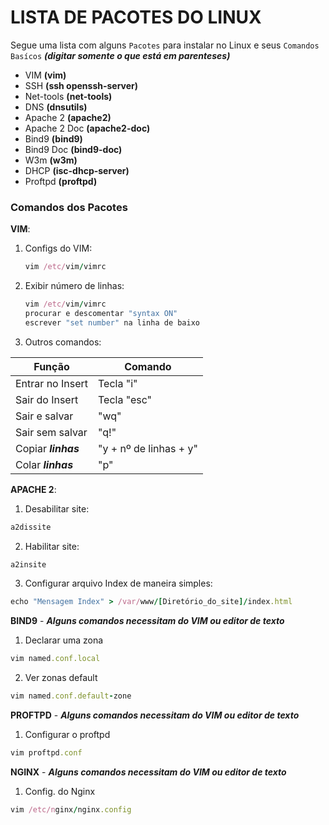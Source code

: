 # LISTA DE PACOTES DO LINUX

Segue uma lista com alguns ```Pacotes``` para instalar no Linux e seus ```Comandos Basícos``` ***(digitar somente o que está em parenteses)***
- VIM **(vim)**
- SSH **(ssh openssh-server)**
- Net-tools **(net-tools)**
- DNS **(dnsutils)**
- Apache 2 **(apache2)**
- Apache 2 Doc **(apache2-doc)**
- Bind9 **(bind9)**
- Bind9 Doc **(bind9-doc)**
- W3m **(w3m)**
- DHCP **(isc-dhcp-server)**
- Proftpd **(proftpd)**

### Comandos dos Pacotes
__VIM__:
1. Configs do VIM:
     ```ruby
     vim /etc/vim/vimrc
     ```
2. Exibir número de linhas:
     ```ruby
     vim /etc/vim/vimrc
     procurar e descomentar "syntax ON"
     escrever "set number" na linha de baixo
     ```
3. Outros comandos:

  | Função | Comando |
| --- | --- |
| Entrar no Insert | Tecla "i" |
| Sair do Insert | Tecla "esc" |
| Sair e salvar | "wq" |
| Sair sem salvar | "q!" |
| Copiar ___linhas___ | "y + nº de linhas + y" |
| Colar ___linhas___  | "p" |

__APACHE 2__:
1. Desabilitar site:
  ```ruby
  a2dissite
  ```
2. Habilitar site:
  ```ruby
  a2insite
  ```
3. Configurar arquivo Index de maneira simples:
  ```ruby
  echo "Mensagem Index" > /var/www/[Diretório_do_site]/index.html
  ```

__BIND9__ - ***Alguns comandos necessitam do VIM ou editor de texto***
1. Declarar uma zona 
```ruby
vim named.conf.local
```
2. Ver zonas default
```ruby
vim named.conf.default-zone
```

__PROFTPD__ - ***Alguns comandos necessitam do VIM ou editor de texto***
1. Configurar o proftpd
```ruby
vim proftpd.conf
```

__NGINX__ - ***Alguns comandos necessitam do VIM ou editor de texto***
1. Config. do Nginx
```ruby
vim /etc/nginx/nginx.config
```
